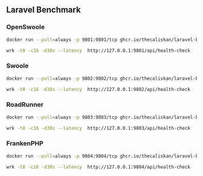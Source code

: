 ## Laravel Benchmark


### OpenSwoole

```bash
docker run --pull=always -p 9801:9801/tcp ghcr.io/thecaliskan/laravel-benchmark:openswoole

wrk -t8 -c16 -d30s --latency  http://127.0.0.1:9801/api/health-check
```

### Swoole

```bash
docker run --pull=always -p 9802:9802/tcp ghcr.io/thecaliskan/laravel-benchmark:swoole

wrk -t8 -c16 -d30s --latency  http://127.0.0.1:9802/api/health-check
```

### RoadRunner

```bash
docker run --pull=always -p 9803:9803/tcp ghcr.io/thecaliskan/laravel-benchmark:roadrunner

wrk -t8 -c16 -d30s --latency  http://127.0.0.1:9803/api/health-check
```

### FrankenPHP

```bash
docker run --pull=always -p 9804:9804/tcp ghcr.io/thecaliskan/laravel-benchmark:frankenphp

wrk -t8 -c16 -d30s --latency  http://127.0.0.1:9804/api/health-check
```
